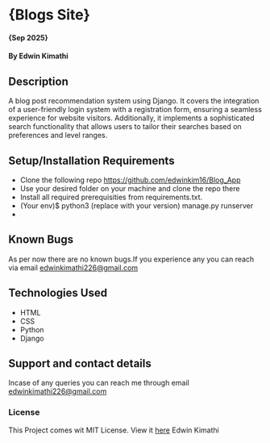 # {Blogs Site}
#### {Sep 2025}
#### By **Edwin Kimathi**
## Description
A blog post recommendation system using Django. It covers the integration of a user-friendly login system with a registration form, ensuring a seamless experience for website visitors. Additionally, it implements a sophisticated search functionality that allows users to tailor their searches based on preferences and level ranges.
## Setup/Installation Requirements
* Clone the following repo https://github.com/edwinkim16/Blog_App
* Use your desired folder on your machine and clone the repo there
* Install all required prerequisities from requirements.txt.
* (Your env)$ python3 (replace with your version) manage.py runserver
* 
## Known Bugs
 As per now there are no known bugs.If you experience any you can reach via email edwinkimathi226@gmail.com
## Technologies Used
* HTML
* CSS
* Python
* Django
## Support and contact details
Incase of any queries you can reach me through email edwinkimathi226@gmail.com
### License
This Project comes wit MIT License. View it <a href="https://github.com/edwinkim16/Blog_App/blob/master/License">here</a>
 Edwin Kimathi
  